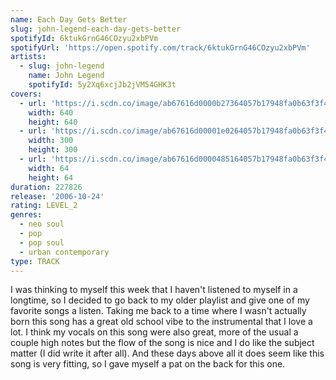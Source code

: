 ```yaml
---
name: Each Day Gets Better
slug: john-legend-each-day-gets-better
spotifyId: 6ktukGrnG46COzyu2xbPVm
spotifyUrl: 'https://open.spotify.com/track/6ktukGrnG46COzyu2xbPVm'
artists:
  - slug: john-legend
    name: John Legend
    spotifyId: 5y2Xq6xcjJb2jVM54GHK3t
covers:
  - url: 'https://i.scdn.co/image/ab67616d0000b27364057b17948fa0b63f3f4767'
    width: 640
    height: 640
  - url: 'https://i.scdn.co/image/ab67616d00001e0264057b17948fa0b63f3f4767'
    width: 300
    height: 300
  - url: 'https://i.scdn.co/image/ab67616d0000485164057b17948fa0b63f3f4767'
    width: 64
    height: 64
duration: 227826
release: '2006-10-24'
rating: LEVEL_2
genres:
  - neo soul
  - pop
  - pop soul
  - urban contemporary
type: TRACK
---
```

I was thinking to myself this week that I haven't listened to myself in a longtime, so I
decided to go back to my older playlist and give one of my favorite songs a listen. Taking
me back to a time where I wasn't actually born this song has a great old school vibe to the
instrumental that I love a lot. I think my vocals on this song were also great, more of the
usual a couple high notes but the flow of the song is nice and I do like the subject matter
(I did write it after all). And these days above all it does seem like this song is very
fitting, so I gave myself a pat on the back for this one.
